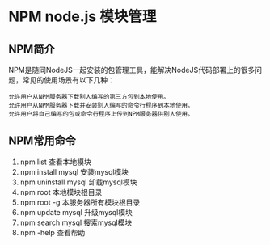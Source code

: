 # NPM node.js 模块管理 
## NPM简介
NPM是随同NodeJS一起安装的包管理工具，能解决NodeJS代码部署上的很多问题，常见的使用场景有以下几种：

    允许用户从NPM服务器下载别人编写的第三方包到本地使用。
    允许用户从NPM服务器下载并安装别人编写的命令行程序到本地使用。
    允许用户将自己编写的包或命令行程序上传到NPM服务器供别人使用。 
## NPM常用命令
1. npm list
	查看本地模块
2. npm install mysql
	安装mysql模块
3. npm uninstall mysql
	卸载mysql模块
4. npm root
	本地模块根目录
5. npm root -g
	本服务器所有模块根目录
6. npm update mysql
	升级mysql模块
7. npm search mysql
	搜索mysql模块
8. npm -help <command>
	查看帮助